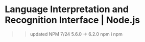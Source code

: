 # Language Interpretation and Recognition Interface | Node.js


>>updated NPM 7/24
5.6.0 → 6.2.0    npm i npm

  
